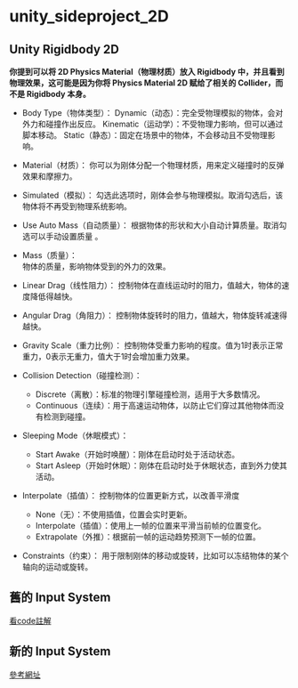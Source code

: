 ﻿# unity_sideproject_2D

## Unity Rigidbody 2D
**你提到可以将 2D Physics Material（物理材质）放入 Rigidbody 中，并且看到物理效果，这可能是因为你将 Physics Material 2D 赋给了相关的 Collider，而不是 Rigidbody 本身。**
* Body Type（物体类型）：
Dynamic（动态）：完全受物理模拟的物体，会对外力和碰撞作出反应。
Kinematic（运动学）：不受物理力影响，但可以通过脚本移动。
Static（静态）：固定在场景中的物体，不会移动且不受物理影响。

* Material（材质）：
你可以为刚体分配一个物理材质，用来定义碰撞时的反弹效果和摩擦力。
* Simulated（模拟）：
勾选此选项时，刚体会参与物理模拟。取消勾选后，该物体将不再受到物理系统影响。

* Use Auto Mass（自动质量）：
根据物体的形状和大小自动计算质量。取消勾选可以手动设置质量		。
* Mass（质量）：			
		 物体的质量，影响物体受到的外力的效果。
* Linear Drag（线性阻力）：
控制物体在直线运动时的阻力，值越大，物体的速度降低得越快。
* Angular Drag（角阻力）：
控制物体旋转时的阻力，值越大，物体旋转减速得越快。

* Gravity Scale（重力比例）：
控制物体受重力影响的程度。值为1时表示正常重力，0表示无重力，值大于1时会增加重力效果。

* Collision Detection（碰撞检测）：

	* Discrete（离散）：标准的物理引擎碰撞检测，适用于大多数情况。		
	* Continuous（连续）：用于高速运动物体，以防止它们穿过其他物体而没有检测到碰撞。

* Sleeping Mode（休眠模式）：
			
	* Start Awake（开始时唤醒）：刚体在启动时处于活动状态。			
    * Start Asleep（开始时休眠）：刚体在启动时处于休眠状态，直到外力使其活动。

* Interpolate（插值）：
控制物体的位置更新方式，以改善平滑度

	* None（无）：不使用插值，位置会实时更新。
	* Interpolate（插值）：使用上一帧的位置来平滑当前帧的位置变化。
	* Extrapolate（外推）：根据前一帧的运动趋势预测下一帧的位置。

* Constraints（约束）：
用于限制刚体的移动或旋转，比如可以冻结物体的某个轴向的运动或旋转。


## 舊的 Input System
[看code註解](./Player.cs)

## 新的 Input System
[參考網址](https://www.youtube.com/watch?v=1_s8IIMDKaU)
